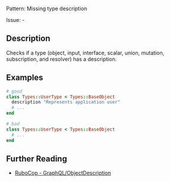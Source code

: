 Pattern: Missing type description

Issue: -

## Description

Checks if a type (object, input, interface, scalar, union, mutation, subscription, and resolver) has a description.

## Examples

```ruby
# good
class Types::UserType < Types::BaseObject
  description "Represents application user"
  # ...
end

# bad
class Types::UserType < Types::BaseObject
  # ...
end
```

## Further Reading

* [RuboCop - GraphQL/ObjectDescription](https://github.com/DmitryTsepelev/rubocop-graphql/blob/master/lib/rubocop/cop/graphql/object_description.rb)
